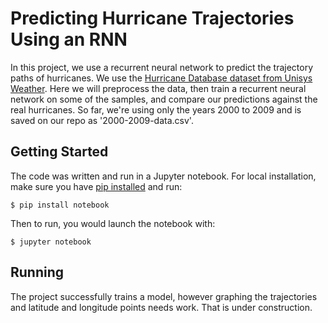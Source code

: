 # Predicting Hurricane Trajectories Using an RNN

In this project, we use a recurrent neural network to predict the trajectory paths of hurricanes. We use the [Hurricane Database dataset from Unisys Weather](http://weather.unisys.com/hurricane/atlantic/). Here we will preprocess the data, then train a recurrent neural network on some of the samples, and compare our predictions against the real hurricanes. So far, we're using only the years 2000 to 2009 and is saved on our repo as '2000-2009-data.csv'. 

## Getting Started

The code was written and run in a Jupyter notebook. For local installation, make sure you have [pip installed](https://pip.readthedocs.io/en/stable/installing/) and run: 

```
$ pip install notebook
```
Then to run, you would launch the notebook with:
```
$ jupyter notebook
```

## Running 

The project successfully trains a model, however graphing the trajectories and latitude and longitude points needs work. That is under construction. 
